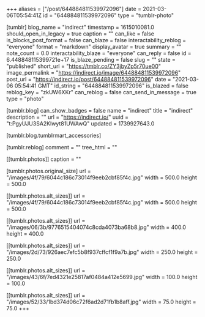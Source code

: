 +++
aliases = ["/post/644884811539972096"]
date = 2021-03-06T05:54:41Z
id = "644884811539972096"
type = "tumblr-photo"

[tumblr]
blog_name = "indirect"
timestamp = 1615010081.0
should_open_in_legacy = true
caption = ""
can_like = false
is_blocks_post_format = false
can_blaze = false
interactability_reblog = "everyone"
format = "markdown"
display_avatar = true
summary = ""
note_count = 0.0
interactability_blaze = "everyone"
can_reply = false
id = 6.448848115399721e+17
is_blaze_pending = false
slug = ""
state = "published"
short_url = "https://tmblr.co/ZY3jbyZp5r70ue00"
image_permalink = "https://indirect.io/image/644884811539972096"
post_url = "https://indirect.io/post/644884811539972096"
date = "2021-03-06 05:54:41 GMT"
id_string = "644884811539972096"
is_blazed = false
reblog_key = "zkUW6XKr"
can_reblog = false
can_send_in_message = true
type = "photo"

[tumblr.blog]
can_show_badges = false
name = "indirect"
title = "indirect"
description = ""
url = "https://indirect.io/"
uuid = "t:PgyUJU3SA2Klwyt81UWAwQ"
updated = 1739927643.0

[tumblr.blog.tumblrmart_accessories]

[tumblr.reblog]
comment = ""
tree_html = ""

[[tumblr.photos]]
caption = ""

[tumblr.photos.original_size]
url = "/images/4f/79/6044c186c73014f9eeb2cbf85f4c.jpg"
width = 500.0
height = 500.0

[[tumblr.photos.alt_sizes]]
url = "/images/4f/79/6044c186c73014f9eeb2cbf85f4c.jpg"
width = 500.0
height = 500.0

[[tumblr.photos.alt_sizes]]
url = "/images/06/3b/9776515404074c8cda4073ba68b8.jpg"
width = 400.0
height = 400.0

[[tumblr.photos.alt_sizes]]
url = "/images/2d/73/926aec7efc5b8f937cffcf1f9a7b.jpg"
width = 250.0
height = 250.0

[[tumblr.photos.alt_sizes]]
url = "/images/43/6f/7ed4321e25817af0484a412e5699.jpg"
width = 100.0
height = 100.0

[[tumblr.photos.alt_sizes]]
url = "/images/52/33/1bd374d06c72f6ad2d71fb1b8aff.jpg"
width = 75.0
height = 75.0
+++
